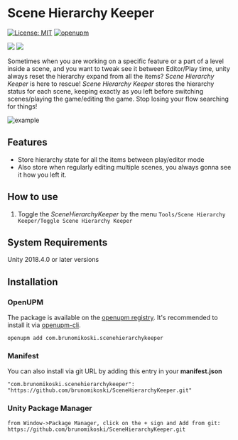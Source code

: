# Scene Hierarchy Keeper

[![License: MIT](https://img.shields.io/badge/License-MIT-brightgreen.svg)](https://github.com/brunomikoski/SceneHierarchyKeeper/blob/develop/LICENSE)
[![openupm](https://img.shields.io/npm/v/com.brunomikoski.scenehierarchykeeper?label=openupm&registry_uri=https://package.openupm.com)](https://openupm.com/packages/com.brunomikoski.scenehierarchykeeper/)

[![](https://img.shields.io/github/followers/brunomikoski?label=Follow&style=social)](https://github.com/brunomikoski) [![](https://img.shields.io/twitter/follow/brunomikoski?style=social)](https://twitter.com/brunomikoski)

Sometimes when you are working on a specific feature or a part of a level inside a scene, and you want to tweak see it between Editor/Play time, unity always reset the hierarchy expand from all the items? *Scene Hierarchy Keeper* is here to rescue!
*Scene Hierarchy Keeper* stores the hierarchy status for each scene, keeping exactly as you left before switching scenes/playing the game/editing the game.
Stop losing your flow searching for things! 


![example](/Documentation~/example-usage.gif)


## Features
- Store hierarchy state for all the items between play/editor mode
- Also store when regularly editing multiple scenes, you always gonna see it how you left it.

## How to use
1. Toggle the *SceneHierarchyKeeper* by the menu `Tools/Scene Hierarchy Keeper/Toggle Scene Hierarchy Keeper`

## System Requirements
Unity 2018.4.0 or later versions


## Installation

### OpenUPM
The package is available on the [openupm registry](https://openupm.com). It's recommended to install it via [openupm-cli](https://github.com/openupm/openupm-cli).

```
openupm add com.brunomikoski.scenehierarchykeeper
```

### Manifest
You can also install via git URL by adding this entry in your **manifest.json**
```
"com.brunomikoski.scenehierarchykeeper": "https://github.com/brunomikoski/SceneHierarchyKeeper.git"
```

### Unity Package Manager
```
from Window->Package Manager, click on the + sign and Add from git: https://github.com/brunomikoski/SceneHierarchyKeeper.git
```
